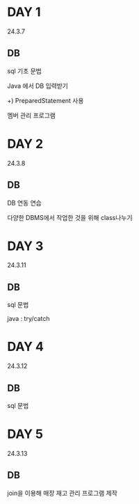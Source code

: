 # DAY 1
24.3.7

## DB

sql 기초 문법

Java 에서 DB 입력받기

  +) PreparedStatement 사용

멤버 관리 프로그램

# DAY 2
24.3.8

## DB

DB 연동 연습

다양한 DBMS에서 작업한 것을 위해 class나누기

# DAY 3
24.3.11

## DB

sql 문법

java : try/catch

# DAY 4
24.3.12

## DB
sql 문법

# DAY 5
24.3.13

## DB

join을 이용해 매장 재고 관리 프로그램 제작
